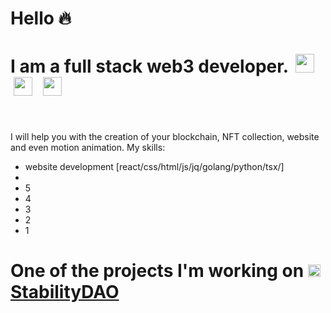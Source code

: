 # Hello :fire:
# I am a full stack web3 developer. <a style="margin: 5;" href="https://www.behance.net/mindel/"><img src="https://cdn-icons-png.flaticon.com/512/145/145799.png" width="30px"></a>  <a style="margin: 5px;" href="https://t.me/vladislav_mindel"><img src="https://upload.wikimedia.org/wikipedia/commons/thumb/8/82/Telegram_logo.svg/2048px-Telegram_logo.svg.png" width="30px"></a> <a style="margin: 5px;" href="https://www.behance.net/mindel/"><img src="https://upload.wikimedia.org/wikipedia/commons/thumb/a/a5/Instagram_icon.png/640px-Instagram_icon.png" width="30px"></a>


<br>
    <p>I will help you with the creation of your blockchain, NFT collection, website and even motion animation. My skills:</p>
  <ul>
    <li>website development [react/css/html/js/jq/golang/python/tsx/]</li>
    <li></li>
    <li>5</li>
    <li>4</li>
    <li>3</li>
    <li>2</li>
    <li>1</li>
  </ul>

    
# One of the projects I'm working on <img src="https://stabilitydao.org/logo40z.png" width="20px"> [StabilityDAO](https://stabilitydao.org/)

